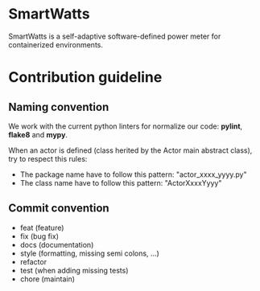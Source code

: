 # SmartWatts

SmartWatts is a self-adaptive software-defined power meter for containerized environments.

# Contribution guideline

## Naming convention

We work with the current python linters for normalize our code: **pylint**, **flake8** and **mypy**.

When an actor is defined (class herited by the Actor main abstract class), try to respect this rules:
 - The package name have to follow this pattern: "actor_xxxx_yyyy.py"
 - The class name have to follow this pattern: "ActorXxxxYyyy"

## Commit convention

- feat (feature)
- fix (bug fix)
- docs (documentation)
- style (formatting, missing semi colons, …)
- refactor
- test (when adding missing tests)
- chore (maintain)
